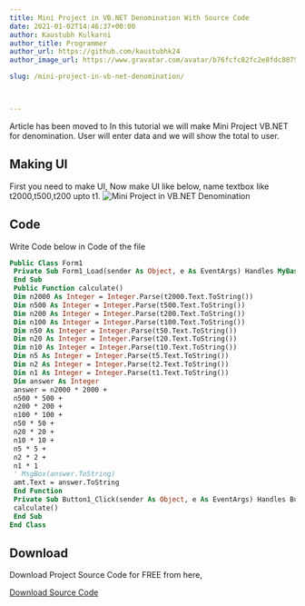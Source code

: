 ```yaml
---
title: Mini Project in VB.NET Denomination With Source Code
date: 2021-01-02T14:46:37+00:00
author: Kaustubh Kulkarni
author_title: Programmer
author_url: https://github.com/kaustubhk24
author_image_url: https://www.gravatar.com/avatar/b76fcfc82fc2e8fdc8075636f1735f61?s=200

slug: /mini-project-in-vb-net-denomination/



---
```

Article has been moved to
In this tutorial we will make Mini Project VB.NET for denomination. User will enter data and we will show the total to user.

## Making UI

First you need to make UI, Now make UI like below, name textbox like t2000,t500,t200 upto t1.
![Mini Project in VB.NET Denomination](https://kaustubhk24.netlify.app/imgs/wp-content/uploads/2021/01/image-4.png) 

## Code

Write Code below in Code of the file

```vb title="file.vb"
Public Class Form1
 Private Sub Form1_Load(sender As Object, e As EventArgs) Handles MyBase.Load
 End Sub
 Public Function calculate()
 Dim n2000 As Integer = Integer.Parse(t2000.Text.ToString())
 Dim n500 As Integer = Integer.Parse(t500.Text.ToString())
 Dim n200 As Integer = Integer.Parse(t200.Text.ToString())
 Dim n100 As Integer = Integer.Parse(t100.Text.ToString())
 Dim n50 As Integer = Integer.Parse(t50.Text.ToString())
 Dim n20 As Integer = Integer.Parse(t20.Text.ToString())
 Dim n10 As Integer = Integer.Parse(t10.Text.ToString())
 Dim n5 As Integer = Integer.Parse(t5.Text.ToString())
 Dim n2 As Integer = Integer.Parse(t2.Text.ToString())
 Dim n1 As Integer = Integer.Parse(t1.Text.ToString())
 Dim answer As Integer
 answer = n2000 * 2000 +
 n500 * 500 +
 n200 * 200 +
 n100 * 100 +
 n50 * 50 +
 n20 * 20 +
 n10 * 10 +
 n5 * 5 +
 n2 * 2 +
 n1 * 1
 ' MsgBox(answer.ToString)
 amt.Text = answer.ToString
 End Function
 Private Sub Button1_Click(sender As Object, e As EventArgs) Handles Button1.Click
 calculate()
 End Sub
End Class

```





## Download

Download Project Source Code for FREE from here,



[Download Source Code](https://github.com/JustInClicks-com/static-cdn/raw/main/Downloads/Desktop/Denomination.rar)


